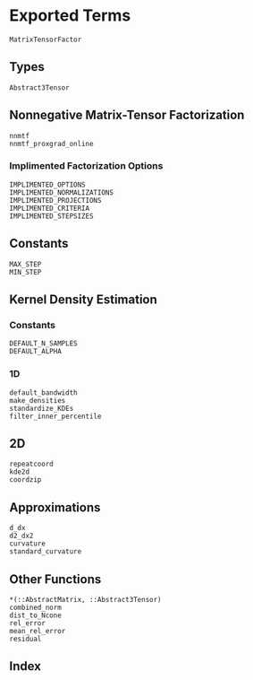 # Exported Terms
```@docs
MatrixTensorFactor
```

## Types
```@docs
Abstract3Tensor
```

## Nonnegative Matrix-Tensor Factorization
```@docs
nnmtf
nnmtf_proxgrad_online
```

### Implimented Factorization Options
```@docs
IMPLIMENTED_OPTIONS
IMPLIMENTED_NORMALIZATIONS
IMPLIMENTED_PROJECTIONS
IMPLIMENTED_CRITERIA
IMPLIMENTED_STEPSIZES
```

## Constants
```@docs
MAX_STEP
MIN_STEP
```

## Kernel Density Estimation
### Constants
```@docs
DEFAULT_N_SAMPLES
DEFAULT_ALPHA
```

### 1D
```@docs
default_bandwidth
make_densities
standardize_KDEs
filter_inner_percentile
```

## 2D
```@docs
repeatcoord
kde2d
coordzip
```

## Approximations
```@docs
d_dx
d2_dx2
curvature
standard_curvature
```

## Other Functions

```@docs
*(::AbstractMatrix, ::Abstract3Tensor)
combined_norm
dist_to_Ncone
rel_error
mean_rel_error
residual
```

## Index

```@index
```
